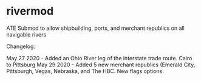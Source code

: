 # rivermod

ATE Submod to allow shipbuilding, ports, and merchant republics on all navigable rivers

Changelog:

May 27 2020 - Added an Ohio River leg of the interstate trade route. Cairo to Pittsburg
May 29 2020 - Added 5 new merchant republics (Emerald City, Pittsburgh, Vegas, Nebraska, and The HBC. New flags options.
